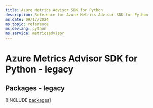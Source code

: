 ```yaml
---
title: Azure Metrics Advisor SDK for Python
description: Reference for Azure Metrics Advisor SDK for Python
ms.date: 09/17/2024
ms.topic: reference
ms.devlang: python
ms.service: metricsadvisor
---
```

# Azure Metrics Advisor SDK for Python - legacy
## Packages - legacy
[!INCLUDE [packages](metrics-advisor-index.md)]